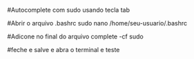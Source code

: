 #Autocomplete com sudo usando tecla tab

#Abrir o arquivo .bashrc
sudo nano /home/seu-usuario/.bashrc

#Adicone no final do arquivo
complete -cf sudo

#feche e salve e abra o terminal e teste